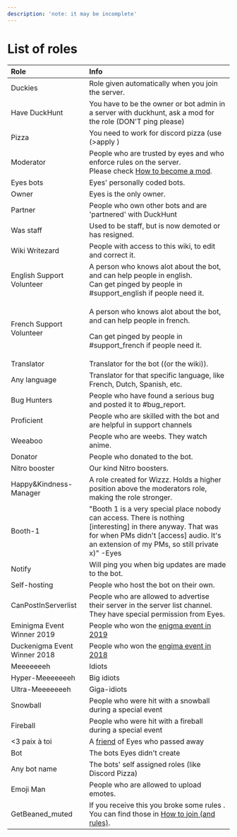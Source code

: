 ```yaml
---
description: 'note: it may be incomplete'
---
```


# List of roles

<table>
  <thead>
    <tr>
      <th style="text-align:left">Role</th>
      <th style="text-align:left">Info</th>
    </tr>
  </thead>
  <tbody>
    <tr>
      <td style="text-align:left">Duckies</td>
      <td style="text-align:left">Role given automatically when you join the server.</td>
    </tr>
    <tr>
      <td style="text-align:left">Have DuckHunt</td>
      <td style="text-align:left">You have to be the owner or bot admin in a server with duckhunt, ask a
        mod for the role (DON&apos;T ping please)</td>
    </tr>
    <tr>
      <td style="text-align:left">Pizza</td>
      <td style="text-align:left">You need to work for discord pizza (use (&gt;apply )</td>
    </tr>
    <tr>
      <td style="text-align:left">Moderator</td>
      <td style="text-align:left">People who are trusted by eyes and who enforce rules on the server.
        <br
        />Please check <a href="how-to-become-a-mod.md">How to become a mod</a>.</td>
    </tr>
    <tr>
      <td style="text-align:left">Eyes bots</td>
      <td style="text-align:left">Eyes&apos; personally coded bots.</td>
    </tr>
    <tr>
      <td style="text-align:left">Owner</td>
      <td style="text-align:left">Eyes is the only owner.</td>
    </tr>
    <tr>
      <td style="text-align:left">Partner</td>
      <td style="text-align:left">People who own other bots and are &apos;partnered&apos; with DuckHunt</td>
    </tr>
    <tr>
      <td style="text-align:left">Was staff</td>
      <td style="text-align:left">Used to be staff, but is now demoted or has resigned.</td>
    </tr>
    <tr>
      <td style="text-align:left">Wiki Writezard</td>
      <td style="text-align:left">People with access to this wiki, to edit and correct it.</td>
    </tr>
    <tr>
      <td style="text-align:left">English Support Volunteer</td>
      <td style="text-align:left">A person who knows alot about the bot, and can help people in english.
        <br
        />Can get pinged by people in #support_english if people need it.</td>
    </tr>
    <tr>
      <td style="text-align:left">French Support Volunteer</td>
      <td style="text-align:left">
        <p>A person who knows alot about the bot, and can help people in french.</p>
        <p>Can get pinged by people in #support_french if people need it.</p>
      </td>
    </tr>
    <tr>
      <td style="text-align:left">Translator</td>
      <td style="text-align:left">Translator for the bot ((or the wiki)).</td>
    </tr>
    <tr>
      <td style="text-align:left">Any language</td>
      <td style="text-align:left">Translator for that specific language, like French, Dutch, Spanish, etc.</td>
    </tr>
    <tr>
      <td style="text-align:left">Bug Hunters</td>
      <td style="text-align:left">People who have found a serious bug and posted it to #bug_report.</td>
    </tr>
    <tr>
      <td style="text-align:left">Proficient</td>
      <td style="text-align:left">People who are skilled with the bot and are helpful in support channels</td>
    </tr>
    <tr>
      <td style="text-align:left">Weeaboo</td>
      <td style="text-align:left">People who are weebs. They watch anime.</td>
    </tr>
    <tr>
      <td style="text-align:left">Donator</td>
      <td style="text-align:left">People who donated to the bot.</td>
    </tr>
    <tr>
      <td style="text-align:left">Nitro booster</td>
      <td style="text-align:left">Our kind Nitro boosters.</td>
    </tr>
    <tr>
      <td style="text-align:left">Happy&amp;Kindness-Manager</td>
      <td style="text-align:left">A role created for Wizzz. Holds a higher position above the moderators
        role, making the role stronger.</td>
    </tr>
    <tr>
      <td style="text-align:left">Booth-1</td>
      <td style="text-align:left">&quot;Booth 1 is a very special place nobody can access. There is nothing
        [interesting] in there anyway. That was for when PMs didn&apos;t [access]
        audio. It&apos;s an extension of my PMs, so still private x)&quot; -Eyes</td>
    </tr>
    <tr>
      <td style="text-align:left">Notify</td>
      <td style="text-align:left">Will ping you when big updates are made to the bot.</td>
    </tr>
    <tr>
      <td style="text-align:left">Self-hosting</td>
      <td style="text-align:left">People who host the bot on their own.</td>
    </tr>
    <tr>
      <td style="text-align:left">CanPostInServerlist</td>
      <td style="text-align:left">People who are allowed to advertise their server in the server list channel.
        They have special permission from Eyes.</td>
    </tr>
    <tr>
      <td style="text-align:left">Eminigma Event Winner 2019</td>
      <td style="text-align:left">People who won the <a href="../support-server-lore/server-events/">enigma event in 2019</a>
      </td>
    </tr>
    <tr>
      <td style="text-align:left">Duckenigma Event Winner 2018</td>
      <td style="text-align:left">People who won the <a href="../support-server-lore/server-events/">engima event in 2018</a>
      </td>
    </tr>
    <tr>
      <td style="text-align:left">Meeeeeeeh</td>
      <td style="text-align:left">Idiots</td>
    </tr>
    <tr>
      <td style="text-align:left">Hyper-Meeeeeeeh</td>
      <td style="text-align:left">Big idiots</td>
    </tr>
    <tr>
      <td style="text-align:left">Ultra-Meeeeeeeh</td>
      <td style="text-align:left">Giga-idiots</td>
    </tr>
    <tr>
      <td style="text-align:left">Snowball</td>
      <td style="text-align:left">People who were hit with a snowball during a special event</td>
    </tr>
    <tr>
      <td style="text-align:left">Fireball</td>
      <td style="text-align:left">People who were hit with a fireball during a special event</td>
    </tr>
    <tr>
      <td style="text-align:left">&lt;3 paix &#xE0; toi</td>
      <td style="text-align:left">A <a href="https://github.com/DuckHunt-discord/duckhunt.me-docs/tree/ef5f80dfe06a29b1b125b03e18f416a391cb0481/attachments/446074570156539915/683886001973886984/20200301_215828.jpg">friend</a> of
        Eyes who passed away</td>
    </tr>
    <tr>
      <td style="text-align:left">Bot</td>
      <td style="text-align:left">The bots Eyes didn&apos;t create</td>
    </tr>
    <tr>
      <td style="text-align:left">Any bot name</td>
      <td style="text-align:left">The bots&apos; self assigned roles (like Discord Pizza)</td>
    </tr>
    <tr>
      <td style="text-align:left">Emoji Man</td>
      <td style="text-align:left">People who are allowed to upload emotes.</td>
    </tr>
    <tr>
      <td style="text-align:left">GetBeaned_muted</td>
      <td style="text-align:left">If you receive this you broke some rules .
        <br />You can find those in <a href="how-to-join.md">How to join (and rules)</a>.</td>
    </tr>
  </tbody>
</table>

